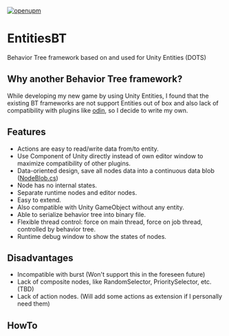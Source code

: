 [![openupm](https://img.shields.io/npm/v/entities-bt?label=openupm&registry_uri=https://package.openupm.com)](https://openupm.com/packages/entities-bt/)
# EntitiesBT
Behavior Tree framework based on and used for Unity Entities (DOTS)

## Why another Behavior Tree framework?
While developing my new game by using Unity Entities, I found that the existing BT frameworks are not support Entities out of box and also lack of compatibility with plugins like [odin](https://odininspector.com/), so I decide to write my own.

## Features
- Actions are easy to read/write data from/to entity.
- Use Component of Unity directly instead of own editor window to maximize compatibility of other plugins.
- Data-oriented design, save all nodes data into a continuous data blob ([NodeBlob.cs](Runtime/Entities/NodeBlob.cs))
- Node has no internal states.
- Separate runtime nodes and editor nodes.
- Easy to extend.
- Also compatible with Unity GameObject without any entity.
- Able to serialize behavior tree into binary file.
- Flexible thread control: force on main thread, force on job thread, controlled by behavior tree.
- Runtime debug window to show the states of nodes.

## Disadvantages
- Incompatible with burst (Won't support this in the foreseen future)
- Lack of composite nodes, like RandomSelector, PrioritySelector, etc. (TBD)
- Lack of action nodes. (Will add some actions as extension if I personally need them)

## HowTo

